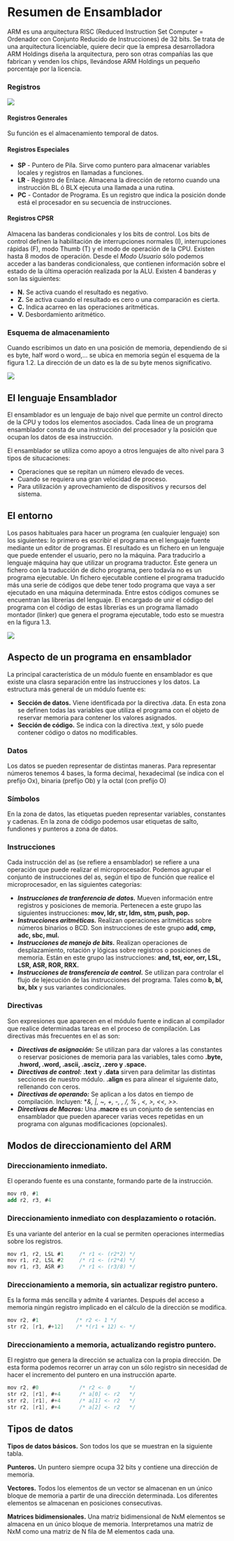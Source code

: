 # Resumen de Ensamblador
ARM es una arquitectura RISC (Reduced Instruction Set Computer = Ordenador con Conjunto Reducido de Instrucciones) de 32 bits. Se trata de una arquitectura licenciable, quiere decir que la empresa desarrolladora ARM Holdings diseña la arquitectura, pero son otras compañías las que fabrican y venden los chips, llevándose ARM Holdings un pequeño porcentaje por la licencia.

### Registros
![](imagen/registros.png)

#### Registros Generales
Su función es el almacenamiento temporal de datos.

#### Registros Especiales
- **SP** - Puntero de Pila. Sirve como puntero para almacenar variables locales y registros en llamadas a funciones.
- **LR** - Registro de Enlace. Almacena la dirección de retorno cuando una instrucción BL ó BLX ejecuta una llamada a una rutina.
- **PC** - Contador de Programa. Es un registro que indica la posición donde está el procesador en su secuencia de instrucciones.

#### Registros CPSR
Almacena las banderas condicionales y los bits de control. Los bits de control definen la habilitación de interrupciones normales (I), interrupciones rápidas (F), modo Thumb (T) y el modo de operación de la CPU. Existen hasta 8 modos de operación. Desde el *Modo Usuario* sólo podemos acceder a las banderas condicionaless, que contienen información sobre el estado de la última operación realizada por la ALU. Existen 4 banderas y son las siguientes:
- **N.** Se activa cuando el resultado es negativo.
- **Z.** Se activa cuando el resultado es cero o una comparación es cierta.
- **C.** Indica acarreo en las operaciones aritméticas.
- **V.** Desbordamiento aritmético.

### Esquema de almacenamiento
Cuando escribimos un dato en una posición de memoria, dependiendo de si es byte, half word o word,... se ubica en memoria según el esquema de la figura 1.2. La dirección de un dato es la de su byte menos significativo.

![](imagen/memoria.png)

## El lenguaje Ensamblador
El ensamblador es un lenguaje de bajo nivel que permite un control directo de la CPU y todos los elementos asociados. Cada línea de un programa ensamblador consta de una instrucción del procesador y la posición que ocupan los datos de esa instrucción.

El ensamblador se utiliza como apoyo a otros lenguajes de alto nivel para 3 tipos de situcaciones:
- Operaciones que se repitan un número elevado de veces.
- Cuando se requiera una gran velocidad de proceso.
- Para utilización y aprovechamiento de dispositivos y recursos del sistema.

## El entorno
Los pasos habituales para hacer un programa (en cualquier lenguaje) son los
siguientes: lo primero es escribir el programa en el lenguaje fuente mediante un editor
de programas. El resultado es un fichero en un lenguaje que puede entender el
usuario, pero no la máquina. Para traducirlo a lenguaje máquina hay que utilizar
un programa traductor. Éste genera un fichero con la traducción de dicho programa,
pero todavía no es un programa ejecutable. Un fichero ejecutable contiene el programa
traducido más una serie de códigos que debe tener todo programa que vaya a ser
ejecutado en una máquina determinada. Entre estos códigos comunes se encuentran
las librerías del lenguaje. El encargado de unir el código del programa con el código
de estas librerías es un programa llamado montador (linker) que genera el programa
ejecutable, todo esto se muestra en la figura 1.3.

![](imagen/entorno.png)

## Aspecto de un programa en ensamblador
La principal característica de un módulo fuente en ensamblador es que existe una clasra separación entre las instrucciones y los datos. La estructura más general de un módulo fuente es:
- **Sección de datos.** Viene identificada por la directiva .data. En esta zona se definen todas las variables que utiliza el programa con el objeto de reservar memoria para contener los valores asignados.
- **Sección de código.** Se indica con la directiva .text, y sólo puede contener código o datos no modificables.

### Datos
Los datos se pueden representar de distintas maneras. Para representar números tenemos 4 bases, la forma decimal, hexadecimal (se indica con el prefijo Ox), binaria (prefijo Ob) y la octal (con prefijo O)

### Símbolos
En la zona de datos, las etiquetas pueden representar variables, constantes y cadenas. En la zona de código podemos usar etiquetas de salto, fundiones y punteros a zona de datos.

### Instrucciones
Cada instrucción del as (se refiere a ensamblador) se refiere a una operación que puede realizar el microprocesador. Podemos agrupar el conjunto de instrucciones del as, según el tipo de función que realice el microprocesador, en las siguientes categorías:
- ***Instrucciones de tranferencia de datos.*** Mueven información entre registros y posiciones de memoria. Pertenecen a este grupo las siguientes instrucciones: **mov, ldr, str, ldm, stm, push, pop.**
- ***Instrucciones aritméticas.*** Realizan operaciones aritméticas sobre números binarios o BCD. Son instrucciones de este grupo **add, cmp, adc, sbc, mul.**
- ***Instrucciones de manejo de bits.*** Realizan operaciones de desplazamiento, rotación y lógicas sobre registros o posiciones de memoria. Están en este grupo las instrucciones: **and, tst, eor, orr, LSL, LSR, ASR, ROR, RRX.**
- ***Instrucciones de transferencia de control.*** Se utilizan para controlar el flujo de lejecución de las instrucciones del programa. Tales como **b, bl, bx, blx** y sus variantes condicionales.

### Directivas
Son expresiones que aparecen en el módulo fuente e indican al compilador que realice determinadas tareas en el proceso de compilación. Las directivas más frecuentes en el as son:
- ***Directivas de asignación:*** Se utilizan para dar valores a las constantes o reservar posiciones de memoria para las variables, tales como **.byte, .hword, .word, .ascii, .asciz, .zero y .space.**
- ***Directivas de control:*** **.text** y **.data** sirven para delimitar las distintas secciones de nuestro módulo. **.align** es para alinear el siguiente dato, rellenando con ceros.
- ***Directivas de operando:*** Se aplican a los datos en tiempo de compilación. Incluyen: **&, |, ~, +, -, *, /, % , <, >, <<, >>.**
- ***Directivas de Macros:*** Una **.macro** es un conjunto de sentencias en ensamblador que pueden aparecer varias veces repetidas en un programa con algunas modificaciones (opcionales).

## Modos de direccionamiento del ARM
### Direccionamiento inmediato.
El operando fuente es una constante, formando parte de la instrucción.
```as
mov r0, #1
add r2, r3, #4
```
### Direccionamiento inmediato con desplazamiento o rotación.
Es una variante del anterior en la cual se permiten operaciones intermedias sobre los registros.
```as
mov r1, r2, LSL #1     /* r1 <- (r2*2) */
mov r1, r2, LSL #2     /* r1 <- (r2*4) */
mov r1, r3, ASR #3     /* r1 <- (r3/8) */
```
### Direccionamiento a memoria, sin actualizar registro puntero.
Es la forma más sencilla y admite 4 variantes. Después del acceso a memoria ningún registro implicado en el cálculo de la dirección se modifica.
```as
mov r2, #1            /* r2 <- 1 */
str r2, [r1, #+12]    /* *(r1 + 12) <- */
```
### Direccionamiento a memoria, actualizando registro puntero. 
El registro que genera la dirección se actualiza con la propia dirección. De esta forma podemos recorrer un array con un sólo registro sin necesidad de hacer el incremento del puntero en una instrucción aparte.
```as
mov r2, #0             /* r2 <- 0      */
str r2, [r1], #+4      /* a[0] <- r2   */
str r2, [r1], #+4      /* a[1] <- r2   */
str r2, [r1], #+4      /* a[2] <- r2   */
```
## Tipos de datos
**Tipos de datos básicos.** Son todos los que se muestran en la siguiente tabla.

**Punteros.** Un puntero siempre ocupa 32 bits y contiene una dirección de memoria.

**Vectores.** Todos los elementos de un vector se almacenan en un único bloque de memoria a partir de una dirección determinada. Los diferentes elementos se almacenan en posiciones consecutivas.

**Matrices bidimensionales.** Una matriz bidimensional de NxM elementos se almacena en un único bloque de memoria. Interpretamos una matriz de NxM como una matriz de N fila de M elementos cada una.
